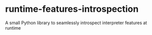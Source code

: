 # runtime-features-introspection
A small Python library to seamlessly introspect interpreter features at runtime
